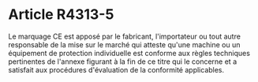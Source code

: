 # Article R4313-5

Le marquage CE est apposé par le fabricant, l'importateur ou tout autre responsable de la mise sur le marché qui atteste qu'une machine ou un équipement de protection individuelle est conforme aux règles techniques pertinentes de l'annexe figurant à la fin de ce titre qui le concerne et a satisfait aux procédures d'évaluation de la conformité applicables.